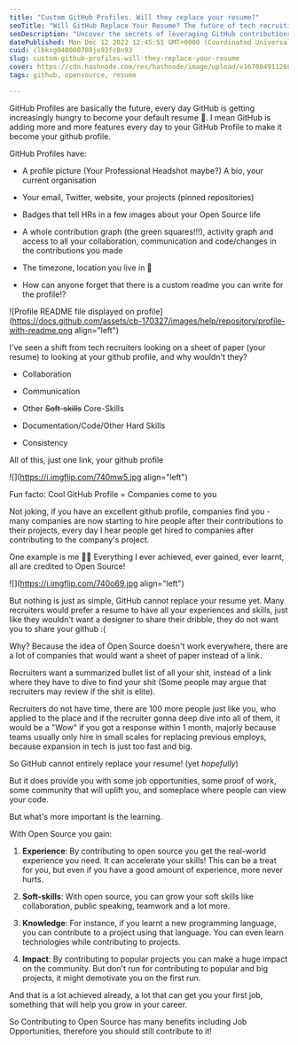 ```yaml
---
title: "Custom GitHub Profiles. Will they replace your resume?"
seoTitle: "Will GitHub Replace Your Resume? The future of tech recruiting"
seoDescription: "Uncover the secrets of leveraging GitHub contributions to land your dream job. Maximize your profile's potential and stand out in the tech crowd."
datePublished: Mon Dec 12 2022 12:45:51 GMT+0000 (Coordinated Universal Time)
cuid: clbksg040000708jo93fc8n93
slug: custom-github-profiles-will-they-replace-your-resume
cover: https://cdn.hashnode.com/res/hashnode/image/upload/v1670849112685/YBojqjWyF.png
tags: github, opensource, resume

---
```


GitHub Profiles are basically the future, every day GitHub is getting increasingly hungry to become your default resume 👀. I mean GitHub is adding more and more features every day to your GitHub Profile to make it become your github profile.

GitHub Profiles have:

*   A profile picture (Your Professional Headshot maybe?) A bio, your current organisation
    
*   Your email, Twitter, website, your projects (pinned repositories)
    
*   Badges that tell HRs in a few images about your Open Source life
    
*   A whole contribution graph (the green squares!!!), activity graph and access to all your collaboration, communication and code/changes in the contributions you made
    
*   The timezone, location you live in 👀
    
*   How can anyone forget that there is a custom readme you can write for the profile!?
    

![Profile README file displayed on profile](https://docs.github.com/assets/cb-170327/images/help/repository/profile-with-readme.png align="left")

I've seen a shift from tech recruiters looking on a sheet of paper (your resume) to looking at your github profile, and why wouldn't they?

*   Collaboration
    
*   Communication
    
*   Other <s>Soft-skills</s> Core-Skills
    
*   Documentation/Code/Other Hard Skills
    
*   Consistency
    

All of this, just one link, your github profile

![](https://i.imgflip.com/740mw5.jpg align="left")

Fun facto: Cool GitHub Profile = Companies come to you

Not joking, if you have an excellent github profile, companies find you - many companies are now starting to hire people after their contributions to their projects, every day I hear people get hired to companies after contributing to the company's project.

One example is me 🙋🏻 Everything I ever achieved, ever gained, ever learnt, all are credited to Open Source!

![](https://i.imgflip.com/740o69.jpg align="left")

But nothing is just as simple, GitHub cannot replace your resume yet. Many recruiters would prefer a resume to have all your experiences and skills, just like they wouldn't want a designer to share their dribble, they do not want you to share your github :(

Why? Because the idea of Open Source doesn't work everywhere, there are a lot of companies that would want a sheet of paper instead of a link.

Recruiters want a summarized bullet list of all your shit, instead of a link where they have to dive to find your shit (Some people may argue that recruiters may review if the shit is elite).

Recruiters do not have time, there are 100 more people just like you, who applied to the place and if the recruiter gonna deep dive into all of them, it would be a "Wow" if you got a response within 1 month, majorly because teams usually only hire in small scales for replacing previous employs, because expansion in tech is just too fast and big.

So GitHub cannot entirely replace your resume! (yet *hopefully*)

But it does provide you with some job opportunities, some proof of work, some community that will uplift you, and someplace where people can view your code.

But what's more important is the learning.

With Open Source you gain:

1.  **Experience**: By contributing to open source you get the real-world experience you need. It can accelerate your skills! This can be a treat for you, but even if you have a good amount of experience, more never hurts.
    
2.  **Soft-skills**: With open source, you can grow your soft skills like collaboration, public speaking, teamwork and a lot more.
    
3.  **Knowledge**: For instance, if you learnt a new programming language, you can contribute to a project using that language. You can even learn technologies while contributing to projects.
    
4.  **Impact**: By contributing to popular projects you can make a huge impact on the community. But don't run for contributing to popular and big projects, it might demotivate you on the first run.
    

And that is a lot achieved already, a lot that can get you your first job, something that will help you grow in your career.

So Contributing to Open Source has many benefits including Job Opportunities, therefore you should still contribute to it!